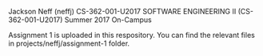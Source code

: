 
Jackson Neff (neffj)
CS-362-001-U2017
SOFTWARE ENGINEERING II (CS-362-001-U2017) Summer 2017 On-Campus

Assignment 1 is uploaded in this respository. You can find the relevant files in projects/neffj/assignment-1 folder. 
